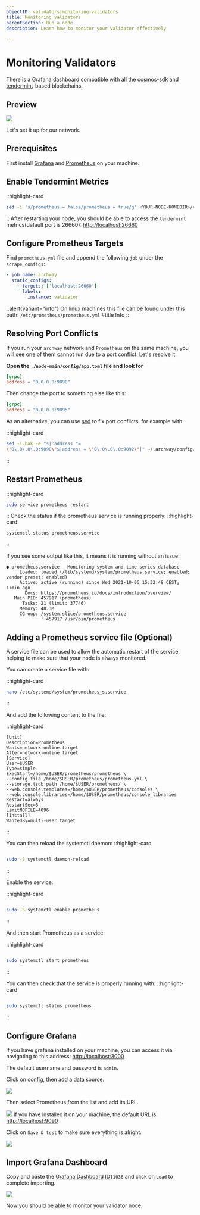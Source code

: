 ```yaml
---
objectID: validators|monitoring-validators
title: Monitoring validators
parentSection: Run a node
description: Learn how to monitor your Validator effectively

---
```


# Monitoring Validators

There is a <a href="https://grafana.com/" target="_blank" >Grafana</a> dashboard compatible with all the <a href="https://github.com/cosmos/cosmos-sdk" target="_blank" >cosmos-sdk</a> and <a href="https://github.com/tendermint/tendermint" target="_blank" >tendermint</a>-based blockchains.

## Preview

![](/images/docs/cosmos-overview.jpg)

Let's set it up for our network.

## Prerequisites

First install <a href="https://grafana.com/" target="_blank" >Grafana</a> and <a href="https://prometheus.io/" target="_blank" >Prometheus</a> on your machine.

## Enable Tendermint Metrics

::highlight-card

```bash
sed -i 's/prometheus = false/prometheus = true/g' <YOUR-NODE-HOMEDIR>/config/config.toml
```

::
After restarting your node, you should be able to access the `tendermint` metrics(default port is 26660): <http://localhost:26660>

## Configure Prometheus Targets

Find `prometheus.yml` file and append the following `job` under the `scrape_configs`:

```yaml
- job_name: archway
  static_configs:
    - targets: ['localhost:26660']
      labels:
        instance: validator
```

::alert{variant="info"}
On linux machines this file can be found under this path: `/etc/prometheus/prometheus.yml`
#title
Info
::


## Resolving Port Conflicts

If you run your `archway` network and `Prometheus` on the same machine, you will see one of them cannot run due to a port conflict. Let's resolve it.

**Open the `./node-main/config/app.toml` file and look for**

```toml
[grpc]
address = "0.0.0.0:9090"
```

Then change the port to something else like this:

```toml
[grpc]
address = "0.0.0.0:9095"
```

As an alternative, you can use <a href="https://manpages.ubuntu.com/manpages/bionic/man1/sed.1.html#:~:text=Sed%20is%20a%20stream%20editor,and%20is%20consequently%20more%20efficient." target="_blank" >sed</a> to fix port conflicts, for example with:

::highlight-card

```bash
sed -i.bak -e "s|^address *=
\"0\.0\.0\.0:9090\"$|address = \"0\.0\.0\.0:9092\"|" ~/.archway/config/genesis.json
```

::




## Restart Prometheus

::highlight-card

```bash
sudo service prometheus restart
```

::
Check the status if the prometheus service is running properly:
::highlight-card

```bash
systemctl status prometheus.service
```

::

If you see some output like this, it means it is running without an issue:

```
● prometheus.service - Monitoring system and time series database
     Loaded: loaded (/lib/systemd/system/prometheus.service; enabled; vendor preset: enabled)
     Active: active (running) since Wed 2021-10-06 15:32:48 CEST; 17min ago
       Docs: https://prometheus.io/docs/introduction/overview/
   Main PID: 457917 (prometheus)
      Tasks: 21 (limit: 37746)
     Memory: 48.3M
     CGroup: /system.slice/prometheus.service
             └─457917 /usr/bin/prometheus
```


## Adding a Prometheus service file (Optional)



A service file can be used to allow the automatic restart of the service, helping to make sure that your node is always monitored.

You can create a service file with:

::highlight-card

```bash
nano /etc/systemd/system/prometheus_s.service

```

::




And add the following content to the file:

::highlight-card

```service
[Unit]
Description=Prometheus
Wants=network-online.target
After=network-online.target
[Service]
User=$USER
Type=simple
ExecStart=/home/$USER/prometheus/prometheus \
--config.file /home/$USER/prometheus/prometheus.yml \
--storage.tsdb.path /home/$USER/prometheus/ \
--web.console.templates=/home/$USER/prometheus/consoles \
--web.console.libraries=/home/$USER/prometheus/console_libraries
Restart=always
RestartSec=3
LimitNOFILE=4096
[Install]
WantedBy=multi-user.target

```

::

You can then reload the systemctl daemon:
::highlight-card

```bash

sudo -S systemctl daemon-reload
```

::

Enable the  service:

::highlight-card

```bash

sudo -S systemctl enable prometheus
```

::

And then start Prometheus as a service:

::highlight-card

```bash

sudo systemctl start prometheus
```

::


You can then check that the service is properly running with:
::highlight-card

```bash

sudo systemctl status prometheus
```

::


## Configure Grafana

if you have grafana installed on your machine, you can access it via navigating to this address: <http://localhost:3000>

The default username and password is `admin`.

Click on config, then add a data source.

![](/images/docs/grafana01.png)

Then select Prometheus from the list and add its URL.

![](/images/docs/grafana02.png)
If you have installed it on your machine, the default URL is: <http://localhost:9090>

Click on `Save & test` to make sure everything is alright.

![](/images/docs/grafana03.png)

## Import Grafana Dashboard

Copy and paste the <a href="https://grafana.com/grafana/dashboards/11036" target="_blank" >Grafana Dashboard ID</a>`11036` and click on `Load` to complete importing.

![](/images/docs/grafana04.png)

Now you should be able to monitor your validator node.
